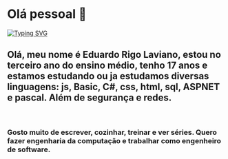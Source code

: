 <h1>Olá pessoal 👋</h1>
  
[![Typing SVG](https://readme-typing-svg.demolab.com/?lines=Hello!+👋+My+name+is+Eduardo.;Also+known+as+Laviano+:D;Welcome+to+my+github+:P)](https://git.io/typing-svg)


<h2> Olá, meu nome é Eduardo Rigo Laviano, estou no terceiro ano do ensino médio, tenho 17 anos e estamos estudando ou ja estudamos diversas linguagens: js, Basic, C#, css, html, sql, ASPNET e pascal. Além de segurança e redes. </h2>
<br>

<h3> Gosto muito de escrever, cozinhar, treinar e ver séries. Quero fazer engenharia da computação e trabalhar como engenheiro de software. </h3>

<!--
**Laviano102/Laviano102** is a ✨ _special_ ✨ repository because its `README.md` (this file) appears on your GitHub profile.

Here are some ideas to get you started:

- 🔭 I’m currently working on ...
- 🌱 I’m currently learning ...
- 👯 I’m looking to collaborate on ...
- 🤔 I’m looking for help with ...
- 💬 Ask me about ...
- 📫 How to reach me: ...
- 😄 Pronouns: ...
- ⚡ Fun fact: ...
-->
